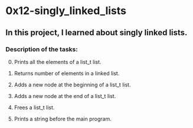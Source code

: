 # 0x12-singly_linked_lists

## In this project, I learned about singly linked lists.

### Description of the tasks:

0. Prints all the elements of a list_t list.

1. Returns number of elements in a linked list.

2. Adds a new node at the beginning of a list_t list.

3. Adds a new node at the end of a list_t list.

4. Frees a list_t list.

100. Prints a string before the main program.
